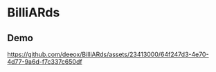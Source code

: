 # BilliARds

## Demo

https://github.com/deeox/BilliARds/assets/23413000/64f247d3-4e70-4d77-9a6d-f7c337c650df

